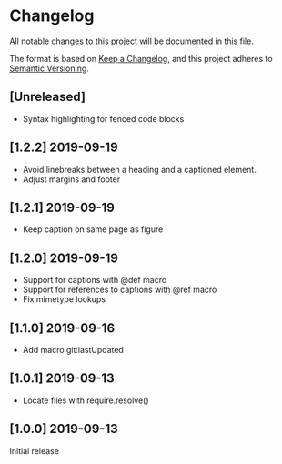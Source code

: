 # Changelog

All notable changes to this project will be documented in this file.

The format is based on [Keep a Changelog](https://keepachangelog.com/en/1.0.0/),
and this project adheres to [Semantic Versioning](https://semver.org/spec/v2.0.0.html).

## [Unreleased]

-   Syntax highlighting for fenced code blocks

## [1.2.2] 2019-09-19

-   Avoid linebreaks between a heading and a captioned element.
-   Adjust margins and footer

## [1.2.1] 2019-09-19

-   Keep caption on same page as figure

## [1.2.0] 2019-09-19

-   Support for captions with @def macro
-   Support for references to captions with @ref macro
-   Fix mimetype lookups

## [1.1.0] 2019-09-16

-   Add macro git:lastUpdated

## [1.0.1] 2019-09-13

-   Locate files with require.resolve()

## [1.0.0] 2019-09-13

Initial release
